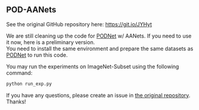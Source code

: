 ## POD-AANets

See the original GitHub repository here: <https://git.io/JYHyt>

We are still cleaning up the code for [PODNet](https://github.com/arthurdouillard/incremental_learning.pytorch) w/ AANets. 
If you need to use it now, here is a preliminary version.
<br>
You need to install the same environment and prepare the same datasets as [PODNet](https://github.com/arthurdouillard/incremental_learning.pytorch) to run this code.

You may run the experiments on ImageNet-Subset using the following command:
```bash
python run_exp.py
```

If you have any questions, please create an issue in [the original repository](https://git.io/JYHyt). Thanks!
